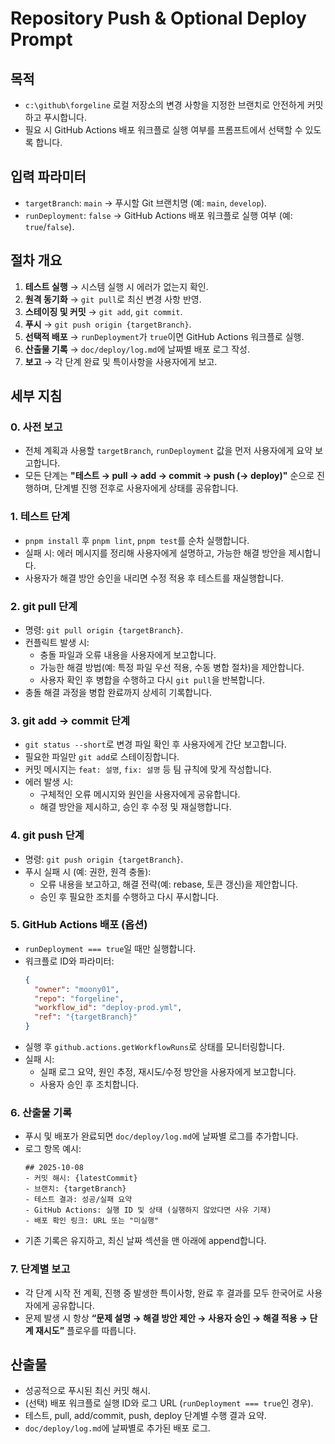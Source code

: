 # Repository Push & Optional Deploy Prompt

## 목적
- `c:\github\forgeline` 로컬 저장소의 변경 사항을 지정한 브랜치로 안전하게 커밋하고 푸시합니다.
- 필요 시 GitHub Actions 배포 워크플로 실행 여부를 프롬프트에서 선택할 수 있도록 합니다.

## 입력 파라미터
- `targetBranch`: `main` -> 푸시할 Git 브랜치명 (예: `main`, `develop`).
- `runDeployment`: `false` -> GitHub Actions 배포 워크플로 실행 여부 (예: `true`/`false`).

## 절차 개요
1. **테스트 실행** → 시스템 실행 시 에러가 없는지 확인.
2. **원격 동기화** → `git pull`로 최신 변경 사항 반영.
3. **스테이징 및 커밋** → `git add`, `git commit`.
4. **푸시** → `git push origin {targetBranch}`.
5. **선택적 배포** → `runDeployment`가 `true`이면 GitHub Actions 워크플로 실행.
6. **산출물 기록** → `doc/deploy/log.md`에 날짜별 배포 로그 작성.
7. **보고** → 각 단계 완료 및 특이사항을 사용자에게 보고.

## 세부 지침

### 0. 사전 보고
- 전체 계획과 사용할 `targetBranch`, `runDeployment` 값을 먼저 사용자에게 요약 보고합니다.
- 모든 단계는 **"테스트 → pull → add → commit → push (→ deploy)"** 순으로 진행하며, 단계별 진행 전후로 사용자에게 상태를 공유합니다.

### 1. 테스트 단계
- `pnpm install` 후 `pnpm lint`, `pnpm test`를 순차 실행합니다.
- 실패 시: 에러 메시지를 정리해 사용자에게 설명하고, 가능한 해결 방안을 제시합니다.
- 사용자가 해결 방안 승인을 내리면 수정 적용 후 테스트를 재실행합니다.

### 2. git pull 단계
- 명령: `git pull origin {targetBranch}`.
- 컨플릭트 발생 시:
  - 충돌 파일과 오류 내용을 사용자에게 보고합니다.
  - 가능한 해결 방법(예: 특정 파일 우선 적용, 수동 병합 절차)을 제안합니다.
  - 사용자 확인 후 병합을 수행하고 다시 `git pull`을 반복합니다.
- 충돌 해결 과정을 병합 완료까지 상세히 기록합니다.

### 3. git add → commit 단계
- `git status --short`로 변경 파일 확인 후 사용자에게 간단 보고합니다.
- 필요한 파일만 `git add`로 스테이징합니다.
- 커밋 메시지는 `feat: 설명`, `fix: 설명` 등 팀 규칙에 맞게 작성합니다.
- 에러 발생 시:
  - 구체적인 오류 메시지와 원인을 사용자에게 공유합니다.
  - 해결 방안을 제시하고, 승인 후 수정 및 재실행합니다.

### 4. git push 단계
- 명령: `git push origin {targetBranch}`.
- 푸시 실패 시 (예: 권한, 원격 충돌):
  - 오류 내용을 보고하고, 해결 전략(예: rebase, 토큰 갱신)을 제안합니다.
  - 승인 후 필요한 조치를 수행하고 다시 푸시합니다.

### 5. GitHub Actions 배포 (옵션)
- `runDeployment === true`일 때만 실행합니다.
- 워크플로 ID와 파라미터:
  ```json
  {
    "owner": "moony01",
    "repo": "forgeline",
    "workflow_id": "deploy-prod.yml",
    "ref": "{targetBranch}"
  }
  ```
- 실행 후 `github.actions.getWorkflowRuns`로 상태를 모니터링합니다.
- 실패 시:
  - 실패 로그 요약, 원인 추정, 재시도/수정 방안을 사용자에게 보고합니다.
  - 사용자 승인 후 조치합니다.

### 6. 산출물 기록
- 푸시 및 배포가 완료되면 `doc/deploy/log.md`에 날짜별 로그를 추가합니다.
- 로그 항목 예시:
  ```
  ## 2025-10-08
  - 커밋 해시: {latestCommit}
  - 브랜치: {targetBranch}
  - 테스트 결과: 성공/실패 요약
  - GitHub Actions: 실행 ID 및 상태 (실행하지 않았다면 사유 기재)
  - 배포 확인 링크: URL 또는 "미실행"
  ```
- 기존 기록은 유지하고, 최신 날짜 섹션을 맨 아래에 append합니다.

### 7. 단계별 보고
- 각 단계 시작 전 계획, 진행 중 발생한 특이사항, 완료 후 결과를 모두 한국어로 사용자에게 공유합니다.
- 문제 발생 시 항상 **“문제 설명 → 해결 방안 제안 → 사용자 승인 → 해결 적용 → 단계 재시도”** 플로우를 따릅니다.

## 산출물
- 성공적으로 푸시된 최신 커밋 해시.
- (선택) 배포 워크플로 실행 ID와 로그 URL (`runDeployment === true`인 경우).
- 테스트, pull, add/commit, push, deploy 단계별 수행 결과 요약.
- `doc/deploy/log.md`에 날짜별로 추가된 배포 로그.
